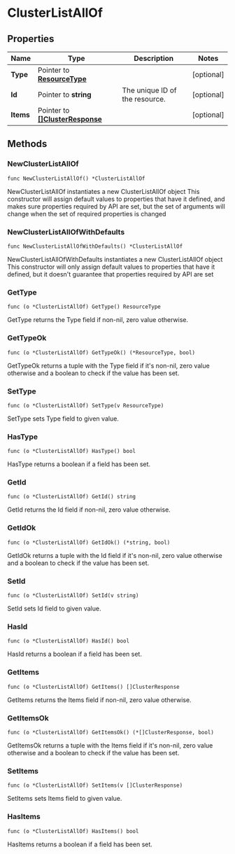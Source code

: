 # ClusterListAllOf

## Properties

|Name | Type | Description | Notes|
|------------ | ------------- | ------------- | -------------|
|**Type** | Pointer to [**ResourceType**](ResourceType.md) |  | [optional] |
|**Id** | Pointer to **string** | The unique ID of the resource. | [optional] |
|**Items** | Pointer to [**[]ClusterResponse**](ClusterResponse.md) |  | [optional] |

## Methods

### NewClusterListAllOf

`func NewClusterListAllOf() *ClusterListAllOf`

NewClusterListAllOf instantiates a new ClusterListAllOf object
This constructor will assign default values to properties that have it defined,
and makes sure properties required by API are set, but the set of arguments
will change when the set of required properties is changed

### NewClusterListAllOfWithDefaults

`func NewClusterListAllOfWithDefaults() *ClusterListAllOf`

NewClusterListAllOfWithDefaults instantiates a new ClusterListAllOf object
This constructor will only assign default values to properties that have it defined,
but it doesn't guarantee that properties required by API are set

### GetType

`func (o *ClusterListAllOf) GetType() ResourceType`

GetType returns the Type field if non-nil, zero value otherwise.

### GetTypeOk

`func (o *ClusterListAllOf) GetTypeOk() (*ResourceType, bool)`

GetTypeOk returns a tuple with the Type field if it's non-nil, zero value otherwise
and a boolean to check if the value has been set.

### SetType

`func (o *ClusterListAllOf) SetType(v ResourceType)`

SetType sets Type field to given value.

### HasType

`func (o *ClusterListAllOf) HasType() bool`

HasType returns a boolean if a field has been set.

### GetId

`func (o *ClusterListAllOf) GetId() string`

GetId returns the Id field if non-nil, zero value otherwise.

### GetIdOk

`func (o *ClusterListAllOf) GetIdOk() (*string, bool)`

GetIdOk returns a tuple with the Id field if it's non-nil, zero value otherwise
and a boolean to check if the value has been set.

### SetId

`func (o *ClusterListAllOf) SetId(v string)`

SetId sets Id field to given value.

### HasId

`func (o *ClusterListAllOf) HasId() bool`

HasId returns a boolean if a field has been set.

### GetItems

`func (o *ClusterListAllOf) GetItems() []ClusterResponse`

GetItems returns the Items field if non-nil, zero value otherwise.

### GetItemsOk

`func (o *ClusterListAllOf) GetItemsOk() (*[]ClusterResponse, bool)`

GetItemsOk returns a tuple with the Items field if it's non-nil, zero value otherwise
and a boolean to check if the value has been set.

### SetItems

`func (o *ClusterListAllOf) SetItems(v []ClusterResponse)`

SetItems sets Items field to given value.

### HasItems

`func (o *ClusterListAllOf) HasItems() bool`

HasItems returns a boolean if a field has been set.



